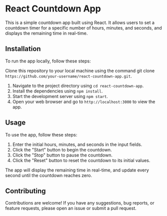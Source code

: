 # React Countdown App

This is a simple countdown app built using React. It allows users to set a countdown timer for a specific number of hours, minutes, and seconds, and displays the remaining time in real-time.

## Installation

To run the app locally, follow these steps:

Clone this repository to your local machine using the command git clone `https://github.com/your-username/react-countdown-app.git`.
1. Navigate to the project directory using `cd react-countdown-app`.
2. Install the dependencies using `npm install`.
2. Start the development server using `npm start`.
4. Open your web browser and go to `http://localhost:3000` to view the app.

## Usage

To use the app, follow these steps:

1. Enter the initial hours, minutes, and seconds in the input fields.
2. Click the "Start" button to begin the countdown.
3. Click the "Stop" button to pause the countdown.
4. Click the "Reset" button to reset the countdown to its initial values.

The app will display the remaining time in real-time, and update every second until the countdown reaches zero.

## Contributing

Contributions are welcome! If you have any suggestions, bug reports, or feature requests, please open an issue or submit a pull request.
